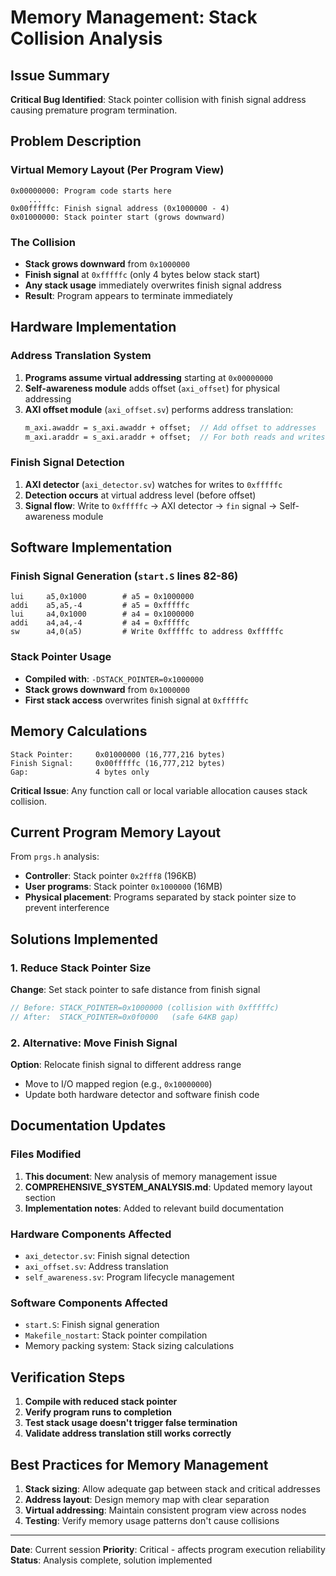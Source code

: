# Memory Management: Stack Collision Analysis

## Issue Summary

**Critical Bug Identified**: Stack pointer collision with finish signal address causing premature program termination.

## Problem Description

### Virtual Memory Layout (Per Program View)
```
0x00000000: Program code starts here
    ...
0x00fffffc: Finish signal address (0x1000000 - 4)
0x01000000: Stack pointer start (grows downward)
```

### The Collision
- **Stack grows downward** from `0x1000000` 
- **Finish signal** at `0xfffffc` (only 4 bytes below stack start)
- **Any stack usage** immediately overwrites finish signal address
- **Result**: Program appears to terminate immediately

## Hardware Implementation

### Address Translation System
1. **Programs assume virtual addressing** starting at `0x00000000`
2. **Self-awareness module** adds offset (`axi_offset`) for physical addressing
3. **AXI offset module** (`axi_offset.sv`) performs address translation:
   ```systemverilog
   m_axi.awaddr = s_axi.awaddr + offset;  // Add offset to addresses
   m_axi.araddr = s_axi.araddr + offset;  // For both reads and writes
   ```

### Finish Signal Detection
1. **AXI detector** (`axi_detector.sv`) watches for writes to `0xfffffc`
2. **Detection occurs** at virtual address level (before offset)
3. **Signal flow**: Write to `0xfffffc` → AXI detector → `fin` signal → Self-awareness module

## Software Implementation

### Finish Signal Generation (`start.S` lines 82-86)
```assembly
lui     a5,0x1000        # a5 = 0x1000000
addi    a5,a5,-4         # a5 = 0xfffffc  
lui     a4,0x1000        # a4 = 0x1000000
addi    a4,a4,-4         # a4 = 0xfffffc
sw      a4,0(a5)         # Write 0xfffffc to address 0xfffffc
```

### Stack Pointer Usage
- **Compiled with**: `-DSTACK_POINTER=0x1000000`
- **Stack grows downward** from `0x1000000`
- **First stack access** overwrites finish signal at `0xfffffc`

## Memory Calculations

```
Stack Pointer:     0x01000000 (16,777,216 bytes)
Finish Signal:     0x00fffffc (16,777,212 bytes)
Gap:               4 bytes only
```

**Critical Issue**: Any function call or local variable allocation causes stack collision.

## Current Program Memory Layout

From `prgs.h` analysis:
- **Controller**: Stack pointer `0x2fff8` (196KB)
- **User programs**: Stack pointer `0x1000000` (16MB)  
- **Physical placement**: Programs separated by stack pointer size to prevent interference

## Solutions Implemented

### 1. Reduce Stack Pointer Size
**Change**: Set stack pointer to safe distance from finish signal
```c
// Before: STACK_POINTER=0x1000000 (collision with 0xfffffc)
// After:  STACK_POINTER=0x0f0000   (safe 64KB gap)
```

### 2. Alternative: Move Finish Signal
**Option**: Relocate finish signal to different address range
- Move to I/O mapped region (e.g., `0x10000000`)
- Update both hardware detector and software finish code

## Documentation Updates

### Files Modified
1. **This document**: New analysis of memory management issue
2. **COMPREHENSIVE_SYSTEM_ANALYSIS.md**: Updated memory layout section
3. **Implementation notes**: Added to relevant build documentation

### Hardware Components Affected
- `axi_detector.sv`: Finish signal detection
- `axi_offset.sv`: Address translation
- `self_awareness.sv`: Program lifecycle management

### Software Components Affected  
- `start.S`: Finish signal generation
- `Makefile_nostart`: Stack pointer compilation
- Memory packing system: Stack sizing calculations

## Verification Steps

1. **Compile with reduced stack pointer**
2. **Verify program runs to completion**
3. **Test stack usage doesn't trigger false termination**
4. **Validate address translation still works correctly**

## Best Practices for Memory Management

1. **Stack sizing**: Allow adequate gap between stack and critical addresses
2. **Address layout**: Design memory map with clear separation
3. **Virtual addressing**: Maintain consistent program view across nodes
4. **Testing**: Verify memory usage patterns don't cause collisions

---

**Date**: Current session
**Priority**: Critical - affects program execution reliability
**Status**: Analysis complete, solution implemented